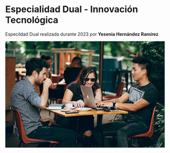 # Especialidad Dual - Innovación Tecnológica

Especildad Dual realizada durante 2023 por **Yesenia Hernández Ramírez**

![Especialidad](./assets/imgs/course-6.jpg)